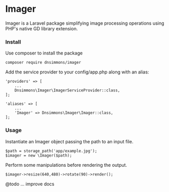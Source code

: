 # Imager

Imager is a Laravel package simplifying image processing operations using PHP's native GD library extension.

### Install

Use composer to install the package

	composer require dnsimmons/imager

Add the service provider to your config/app.php along with an alias:

    'providers' => [
		...
        Dnsimmons\Imager\ImagerServiceProvider::class,
	];

    'aliases' => [
		...
	    'Imager' => Dnsimmons\Imager\Imager::class,	
	];

### Usage

Instantiate an Imager object passing the path to an input file.

	$path = storage_path('app/example.jpg');
	$imager = new \Imager($path);

Perform some manipulations before rendering the output.

	$imager->resize(640,480)->rotate(90)->render();


@todo ... improve docs